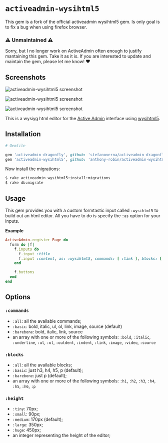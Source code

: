 # `activeadmin-wysihtml5`

This gem is a fork of the official activeadmin wysihtml5 gem. Is only goal is to fix a bug when using firefox browser.

### :warning: Unmaintained :warning:

Sorry, but I no longer work on ActiveAdmin often enough to justify mantaining this gem. Take it as it is. If you are interested to update and maintain the gem, please let me know! :heart:

## Screenshots

![activeadmin-wysihtml5 screenshot](https://raw.github.com/stefanoverna/activeadmin-wysihtml5/master/screenshot.png)

![activeadmin-wysihtml5 screenshot](https://raw.github.com/stefanoverna/activeadmin-wysihtml5/master/link_screenshot.png)

![activeadmin-wysihtml5 screenshot](https://raw.github.com/stefanoverna/activeadmin-wysihtml5/master/image_screenshot.png)

This is a wysiyg html editor for the [Active Admin](http://activeadmin.info/)
interface using [wysihtml5](https://github.com/xing/wysihtml5).

## Installation

```ruby
# Gemfile

gem 'activeadmin-dragonfly', github: 'stefanoverna/activeadmin-dragonfly'
gem 'activeadmin-wysihtml5', github: 'anthony-robin/activeadmin-wysihtml5'
```

Now install the migrations:

```bash
$ rake activeadmin_wysihtml5:install:migrations
$ rake db:migrate
```

## Usage
This gem provides you with a custom formtastic input called `:wysihtml5` to build out an html editor.
All you have to do is specify the `:as` option for your inputs.

**Example**

```ruby
ActiveAdmin.register Page do
  form do |f|
    f.inputs do
      f.input :title
      f.input :content, as: :wysihtml5, commands: [ :link ], blocks: [ :h3, :p]
    end

    f.buttons
  end
end
```

## Options

### `:commands`

* `:all`: all the available commands;
* `:basic`: bold, italic, ul, ol, link, image, source (default)
* `:barebone`: bold, italic, link, source
* an array with one or more of the following symbols: `:bold`, `:italic`, `:underline`, `:ul`, `:ol`, `:outdent`, `:indent`, `:link`, `:image`, `:video`, `:source`

### `:blocks`

* `:all`: all the available blocks;
* `:basic`: just h3, h4, h5, p (default);
* `:barebone`: just p (default);
* an array with one or more of the following symbols: `:h1`, `:h2`, `:h3`, `:h4`, `:h5`, `:h6`, `:p`

### `:height`

* `:tiny`: 70px;
* `:small`: 90px;
* `:medium`: 170px (default);
* `:large`: 350px;
* `:huge`: 450px;
* an integer representing the height of the editor;

